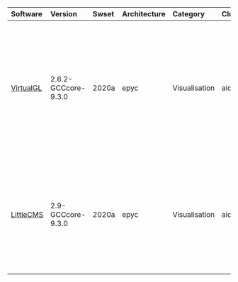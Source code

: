 | Software                                               | Version                    | Swset        | Architecture   | Category             | Clusters    | Description                                                                                                                                                      |
|:-------------------------------------------------------|:---------------------------|:-------------|:---------------|:---------------------|:------------|:-----------------------------------------------------------------------------------------------------------------------------------------------------------------|
| <p><a href=https://virtualgl.org/>VirtualGL</a></p>    | <p>2.6.2-GCCcore-9.3.0</p> | <p>2020a</p> | <p>epyc</p>    | <p>Visualisation</p> | <p>aion</p> | VirtualGL is an open source toolkit that gives any Linux or Unix remote display software the ability to run OpenGL applications with full hardware acceleration. |
| <p><a href=http://www.littlecms.com/>LittleCMS</a></p> | <p>2.9-GCCcore-9.3.0</p>   | <p>2020a</p> | <p>epyc</p>    | <p>Visualisation</p> | <p>aion</p> | Little CMS intends to be an OPEN SOURCE small-footprint color management engine, with special focus on accuracy and performance.                                 |